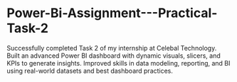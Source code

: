 # Power-Bi-Assignment---Practical-Task-2
Successfully completed Task 2 of my internship at Celebal Technology. Built an advanced Power BI dashboard with dynamic visuals, slicers, and KPIs to generate insights. Improved skills in data modeling, reporting, and BI using real-world datasets and best dashboard practices.
